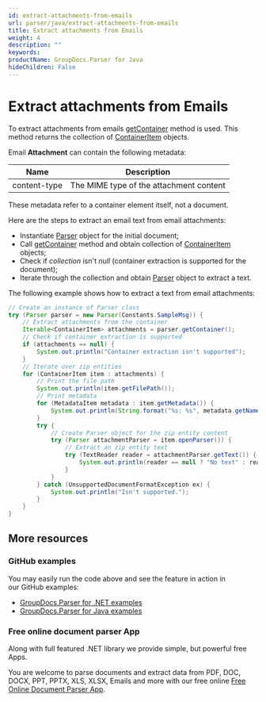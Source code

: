 ```yaml
---
id: extract-attachments-from-emails
url: parser/java/extract-attachments-from-emails
title: Extract attachments from Emails
weight: 4
description: ""
keywords: 
productName: GroupDocs.Parser for Java
hideChildren: False
---
```

  

# Extract attachments from Emails

To extract attachments from emails [getContainer](https://reference.groupdocs.com/java/parser/com.groupdocs.parser/Parser#getContainer()) method is used. This method returns the collection of [ContainerItem](https://reference.groupdocs.com/java/parser/com.groupdocs.parser.data/ContainerItem) objects.

Email **Attachment** can contain the following metadata:

| Name | Description |
| --- | --- |
| content-type | The MIME type of the attachment content |

These metadata refer to a container element itself, not a document.

Here are the steps to extract an email text from email attachments:

*   Instantiate [Parser](https://reference.groupdocs.com/java/parser/com.groupdocs.parser/Parser) object for the initial document;
*   Call [getContainer](https://reference.groupdocs.com/java/parser/com.groupdocs.parser/Parser#getContainer()) method and obtain collection of [ContainerItem](https://reference.groupdocs.com/java/parser/com.groupdocs.parser.data/ContainerItem) objects;
*   Check if *collection* isn't *null* (container extraction is supported for the document);
*   Iterate through the collection and obtain [Parser](https://reference.groupdocs.com/java/parser/com.groupdocs.parser/Parser) object to extract a text.

The following example shows how to extract a text from email attachments:

```java
// Create an instance of Parser class
try (Parser parser = new Parser(Constants.SampleMsg)) {
    // Extract attachments from the container
    Iterable<ContainerItem> attachments = parser.getContainer();
    // Check if container extraction is supported
    if (attachments == null) {
        System.out.println("Container extraction isn't supported");
    }
    // Iterate over zip entities
    for (ContainerItem item : attachments) {
        // Print the file path
        System.out.println(item.getFilePath());
        // Print metadata
        for (MetadataItem metadata : item.getMetadata()) {
            System.out.println(String.format("%s: %s", metadata.getName(), metadata.getValue()));
        }
        try {
            // Create Parser object for the zip entity content
            try (Parser attachmentParser = item.openParser()) {
                // Extract an zip entity text
                try (TextReader reader = attachmentParser.getText()) {
                    System.out.println(reader == null ? "No text" : reader.readToEnd());
                }
            }
        } catch (UnsupportedDocumentFormatException ex) {
            System.out.println("Isn't supported.");
        }
    }
}
```

## More resources

### GitHub examples

You may easily run the code above and see the feature in action in our GitHub examples:

*   [GroupDocs.Parser for .NET examples](https://github.com/groupdocs-parser/GroupDocs.Parser-for-.NET)  
*   [GroupDocs.Parser for Java examples](https://github.com/groupdocs-parser/GroupDocs.Parser-for-Java)    

### Free online document parser App

Along with full featured .NET library we provide simple, but powerful free Apps.

You are welcome to parse documents and extract data from PDF, DOC, DOCX, PPT, PPTX, XLS, XLSX, Emails and more with our free online [Free Online Document Parser App](https://products.groupdocs.app/parser).